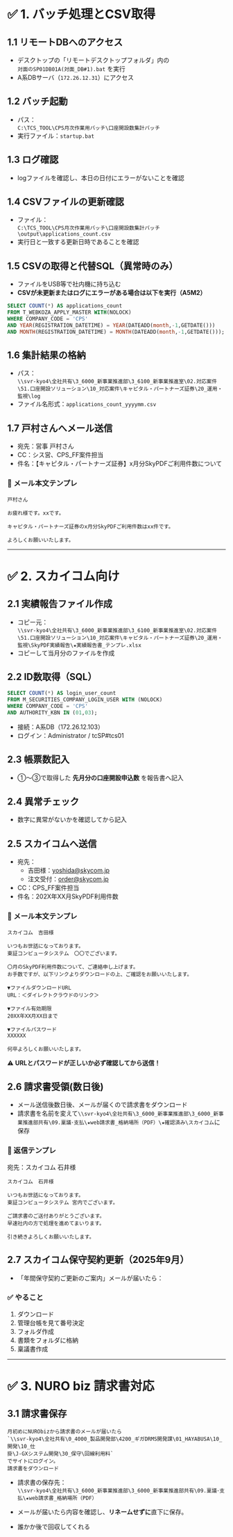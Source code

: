 # ✅ 1. バッチ処理とCSV取得

## 1.1 リモートDBへのアクセス
- デスクトップの「リモートデスクトップフォルダ」内の  
  `対面のSP01DB01A(対面_DB#1).bat` を実行  
- A系DBサーバ（`172.26.12.31`）にアクセス

## 1.2 バッチ起動
- パス：  
  `C:\TCS_TOOL\CPS月次作業用バッチ\口座開設数集計バッチ`
- 実行ファイル：`startup.bat`

## 1.3 ログ確認
- logファイルを確認し、本日の日付にエラーがないことを確認

## 1.4 CSVファイルの更新確認
- ファイル：  
  `C:\TCS_TOOL\CPS月次作業用バッチ\口座開設数集計バッチ\output\applications_count.csv`
- 実行日と一致する更新日時であることを確認

## 1.5 CSVの取得と代替SQL（異常時のみ）

- ファイルをUSB等で社内機に持ち込む
- **CSVが未更新またはログにエラーがある場合は以下を実行（A5M2）**

```sql
SELECT COUNT(*) AS applications_count
FROM T_WEBKOZA_APPLY_MASTER WITH(NOLOCK)
WHERE COMPANY_CODE = 'CPS'
AND YEAR(REGISTRATION_DATETIME) = YEAR(DATEADD(month,-1,GETDATE()))
AND MONTH(REGISTRATION_DATETIME) = MONTH(DATEADD(month,-1,GETDATE()));
```

## 1.6 集計結果の格納
- パス：  
  `\\svr-kyo4\全社共有\3_6000_新事業推進部\3_6100_新事業推進室\02.対応案件\51.口座開設ソリューション\10_対応案件\キャピタル・パートナーズ証券\20_運用・監視\log`
- ファイル名形式：`applications_count_yyyymm.csv`

## 1.7 戸村さんへメール送信

- 宛先：営事 戸村さん  
- CC：シス営、CPS_FF案件担当  
- 件名：【キャピタル・パートナーズ証券】x月分SkyPDFご利用件数について

### 📧 メール本文テンプレ

```
戸村さん

お疲れ様です。xxです。

キャピタル・パートナーズ証券のx月分SkyPDFご利用件数はxx件です。

よろしくお願いいたします。
```

---

# ✅ 2. スカイコム向け

## 2.1 実績報告ファイル作成

- コピー元：  
  `\\svr-kyo4\全社共有\3_6000_新事業推進部\3_6100_新事業推進室\02.対応案件\51.口座開設ソリューション\10_対応案件\キャピタル・パートナーズ証券\20_運用・監視\SkyPDF実績報告\★実績報告書_テンプレ.xlsx`
- コピーして当月分のファイルを作成

## 2.2 ID数取得（SQL）

```sql
SELECT COUNT(*) AS login_user_count
FROM M_SECURITIES_COMPANY_LOGIN_USER WITH (NOLOCK)
WHERE COMPANY_CODE = 'CPS'
AND AUTHORITY_KBN IN (01,03);
```

- 接続：A系DB（172.26.12.103）  
- ログイン：Administrator / tcSP#tcs01

## 2.3 帳票数記入
- ①〜③で取得した **先月分の口座開設申込数** を報告書へ記入

## 2.4 異常チェック
- 数字に異常がないかを確認してから記入

## 2.5 スカイコムへ送信

- 宛先：  
  - 吉田様：yoshida@skycom.jp  
  - 注文受付：order@skycom.jp  
- CC：CPS_FF案件担当  
- 件名：202X年XX月SkyPDF利用件数

### 📧 メール本文テンプレ

```
スカイコム　吉田様

いつもお世話になっております。
東証コンピュータシステム　〇〇でございます。

〇月のSkyPDF利用件数について、ご連絡申し上げます。
お手数ですが、以下リンクよりダウンロードの上、ご確認をお願いいたします。

▼ファイルダウンロードURL  
URL：＜ダイレクトクラウドのリンク＞

▼ファイル有効期限  
20XX年XX月XX日まで

▼ファイルパスワード  
XXXXXX

何卒よろしくお願いいたします。
```

⚠️ **URLとパスワードが正しいか必ず確認してから送信！**

## 2.6 請求書受領(数日後)
- メール送信後数日後、メールが届くので請求書をダウンロード
- 請求書を名前を変えて`\\svr-kyo4\全社共有\3_6000_新事業推進部\3_6000_新事業推進部共有\09.稟議･支払\★web請求書_格納場所（PDF）\★確認済み\スカイコム`に保存

### 📧 返信テンプレ
宛先：スカイコム 石井様

```
スカイコム　石井様

いつもお世話になっております。
東証コンピュータシステム 宮内でございます。

ご請求書のご送付ありがとうございます。
早速社内の方で処理を進めてまいります。

引き続きよろしくお願いいたします。
```



## 2.7 スカイコム保守契約更新（2025年9月）

- 「年間保守契約ご更新のご案内」メールが届いたら：

### ✅ やること

1. ダウンロード  
2. 管理台帳を見て番号決定  
3. フォルダ作成  
4. 書類をフォルダに格納  
5. 稟議書作成

---

# ✅ 3. NURO biz 請求書対応

## 3.1 請求書保存
	月初めにNURObizから請求書のメールが届いたら
	`\\svr-kyo4\全社共有\0_4000_製品開発部\4200_ギガDRMS開発課\01_HAYABUSA\10_開発\10_仕
	掛\J-GXシステム開発\30_保守\回線利用料`
	でサイトにログイン。
	請求書をダウンロード

- 請求書の保存先：  
  `\\svr-kyo4\全社共有\3_6000_新事業推進部\3_6000_新事業推進部共有\09.稟議･支払\★web請求書_格納場所（PDF）`

- メールが届いたら内容を確認し、**リネームせずに**直下に保存。
- 誰かか後で回収してくれる
